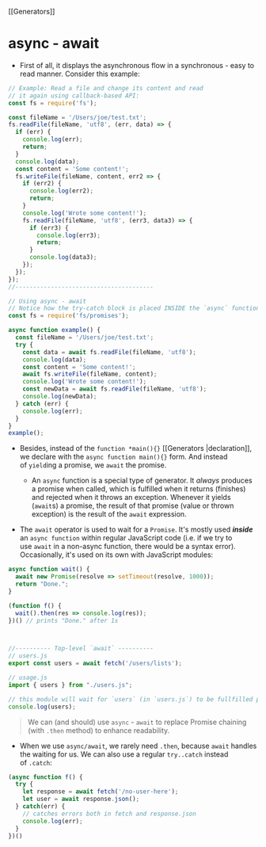 [[Generators]]
# async - await
- First of all, it displays the asynchronous flow in a synchronous - easy to read manner. Consider this example:
```ts
// Example: Read a file and change its content and read
// it again using callback-based API:
const fs = require('fs');

const fileName = '/Users/joe/test.txt';
fs.readFile(fileName, 'utf8', (err, data) => {
  if (err) {
    console.log(err);
    return;
  }
  console.log(data);
  const content = 'Some content!';
  fs.writeFile(fileName, content, err2 => {
    if (err2) {
      console.log(err2);
      return;
    }
    console.log('Wrote some content!');
    fs.readFile(fileName, 'utf8', (err3, data3) => {
      if (err3) {
        console.log(err3);
        return;
      }
      console.log(data3);
    });
  });
});
//---------------------------------------

// Using async - await
// Notice how the try-catch block is placed INSIDE the `async` function:
const fs = require('fs/promises');

async function example() {
  const fileName = '/Users/joe/test.txt';
  try {
    const data = await fs.readFile(fileName, 'utf8');
    console.log(data);
    const content = 'Some content!';
    await fs.writeFile(fileName, content);
    console.log('Wrote some content!');
    const newData = await fs.readFile(fileName, 'utf8');
    console.log(newData);
  } catch (err) {
    console.log(err);
  }
}
example();
```

- Besides, instead of the `function *main(){}` [[Generators |declaration]], we declare with the `async function main(){}` form. And instead of `yield`ing a promise, we `await` the promise.
	- An `async` function is a special type of generator. It *always* produces a promise when called, which is fulfilled when it returns (finishes) and rejected when it throws an exception. Whenever it yields (`await`s) a promise, the result of that promise (value or thrown exception) is the result of the `await` expression.

- The `await` operator is used to wait for a `Promise`. It's mostly used ***inside*** an `async function` within regular JavaScript code (i.e. if we try to use `await` in a non-async function, there would be a syntax error). Occasionally, it's used on its own with JavaScript modules:
```js
async function wait() {
  await new Promise(resolve => setTimeout(resolve, 1000));
  return "Done.";
}

(function f() {
  wait().then(res => console.log(res));
})() // prints "Done." after 1s



//---------- Top-level `await` ----------
// users.js
export const users = await fetch('/users/lists');

// usage.js
import { users } from "./users.js";

// this module will wait for `users` (in `users.js`) to be fullfilled prior to executing any following code:
console.log(users);
```

> We can (and should) use `async` - `await` to replace Promise chaining (with `.then` method) to enhance readability.

- When we use `async/await`, we rarely need `.then`, because `await` handles the waiting for us. We can also use a regular `try..catch` instead of `.catch`:
```js
(async function f() {
  try {
    let response = await fetch('/no-user-here');
    let user = await response.json();
  } catch(err) {
    // catches errors both in fetch and response.json
    console.log(err);
  }
})()
```